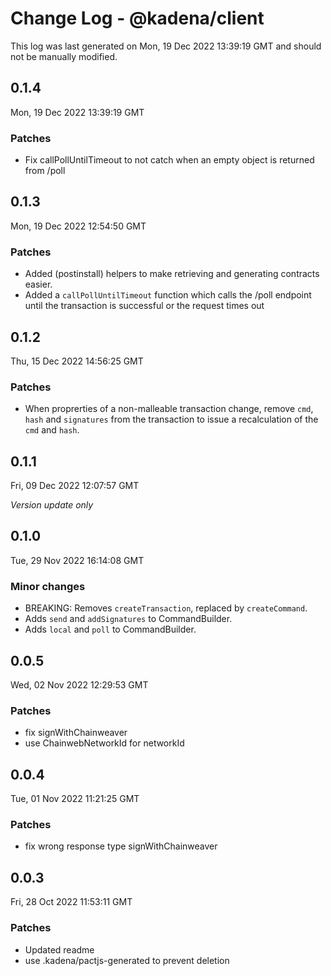 # Change Log - @kadena/client

This log was last generated on Mon, 19 Dec 2022 13:39:19 GMT and should not be manually modified.

## 0.1.4
Mon, 19 Dec 2022 13:39:19 GMT

### Patches

- Fix callPollUntilTimeout to not catch when an empty object is returned from /poll

## 0.1.3
Mon, 19 Dec 2022 12:54:50 GMT

### Patches

- Added (postinstall) helpers to make retrieving and generating contracts easier.
- Added a `callPollUntilTimeout` function which calls the /poll endpoint until the transaction is successful or the request times out

## 0.1.2
Thu, 15 Dec 2022 14:56:25 GMT

### Patches

- When proprerties of a non-malleable transaction change, remove `cmd`, `hash` and `signatures` from the transaction to issue a recalculation of the `cmd` and `hash`.

## 0.1.1
Fri, 09 Dec 2022 12:07:57 GMT

_Version update only_

## 0.1.0
Tue, 29 Nov 2022 16:14:08 GMT

### Minor changes

- BREAKING: Removes `createTransaction`, replaced by `createCommand`.
- Adds `send` and `addSignatures` to CommandBuilder.
- Adds `local` and `poll` to CommandBuilder.

## 0.0.5
Wed, 02 Nov 2022 12:29:53 GMT

### Patches

- fix signWithChainweaver
- use ChainwebNetworkId for networkId

## 0.0.4
Tue, 01 Nov 2022 11:21:25 GMT

### Patches

- fix wrong response type signWithChainweaver

## 0.0.3
Fri, 28 Oct 2022 11:53:11 GMT

### Patches

- Updated readme
- use .kadena/pactjs-generated to prevent deletion

